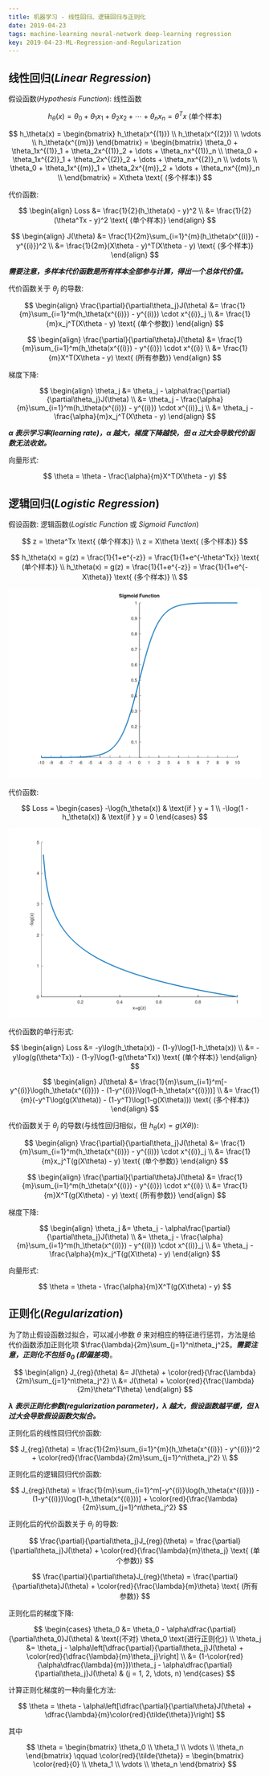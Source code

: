 ```yaml
---
title: 机器学习 - 线性回归、逻辑回归与正则化
date: 2019-04-23
tags: machine-learning neural-network deep-learning regression
key: 2019-04-23-ML-Regression-and-Regularization
---
```


## 线性回归(_Linear Regression_)

假设函数(_Hypothesis Function_): 线性函数

$$
h_\theta(x) = \theta_0 + \theta_1x_1 + \theta_2x_2 + \cdots + \theta_nx_n = \theta^Tx \text{ (单个样本)}
$$

$$
h_\theta(x)
= \begin{bmatrix}
        h_\theta(x^{(1)}) \\
        h_\theta(x^{(2)}) \\
        \vdots \\
        h_\theta(x^{(m)})
    \end{bmatrix}
= \begin{bmatrix}
        \theta_0 + \theta_1x^{(1)}_1 + \theta_2x^{(1)}_2 + \dots + \theta_nx^{(1)}_n \\
        \theta_0 + \theta_1x^{(2)}_1 + \theta_2x^{(2)}_2 + \dots + \theta_nx^{(2)}_n \\
        \vdots \\
        \theta_0 + \theta_1x^{(m)}_1 + \theta_2x^{(m)}_2 + \dots + \theta_nx^{(m)}_n \\
    \end{bmatrix}
= X\theta \text{ (多个样本)}
$$

代价函数:

$$
\begin{align}
    Loss &= \frac{1}{2}(h_\theta(x) - y)^2 \\
    &= \frac{1}{2}(\theta^Tx - y)^2 \text{ (单个样本)}
\end{align}
$$

$$
\begin{align}
    J(\theta) &= \frac{1}{2m}\sum_{i=1}^{m}(h_\theta(x^{(i)}) - y^{(i)})^2 \\
    &= \frac{1}{2m}(X\theta - y)^T(X\theta - y) \text{ (多个样本)}
\end{align}
$$

***需要注意，多样本代价函数是所有样本全部参与计算，得出一个总体代价值。***

代价函数关于 $\theta_j$ 的导数:

$$
\begin{align}
    \frac{\partial}{\partial\theta_j}J(\theta) &= \frac{1}{m}\sum_{i=1}^m(h_\theta(x^{(i)}) - y^{(i)}) \cdot x^{(i)}_j \\
    &= \frac{1}{m}x_j^T(X\theta - y) \text{ (单个参数)}
\end{align}
$$

$$
\begin{align}
    \frac{\partial}{\partial\theta}J(\theta) &= \frac{1}{m}\sum_{i=1}^m(h_\theta(x^{(i)}) - y^{(i)}) \cdot x^{(i)} \\
    &= \frac{1}{m}X^T(X\theta - y) \text{ (所有参数)}
\end{align}
$$

梯度下降:

$$
\begin{align}
    \theta_j &= \theta_j - \alpha\frac{\partial}{\partial\theta_j}J(\theta) \\
    &= \theta_j - \frac{\alpha}{m}\sum_{i=1}^m(h_\theta(x^{(i)}) - y^{(i)}) \cdot x^{(i)}_j \\
    &= \theta_j - \frac{\alpha}{m}x_j^T(X\theta - y)
\end{align}
$$

***$\alpha$ 表示学习率(learning rate)，$\alpha$ 越大，梯度下降越快，但 $\alpha$ 过大会导致代价函数无法收敛。***

向量形式:

$$
\theta = \theta - \frac{\alpha}{m}X^T(X\theta - y)
$$

## 逻辑回归(_Logistic Regression_)

假设函数: 逻辑函数(_Logistic Function_ 或 _Sigmoid Function_)

$$
z = \theta^Tx \text{ (单个样本)} \\
z = X\theta \text{ (多个样本)}
$$

$$
h_\theta(x) = g(z) = \frac{1}{1+e^{-z}} = \frac{1}{1+e^{-\theta^Tx}} \text{ (单个样本)} \\
h_\theta(x) = g(z) = \frac{1}{1+e^{-z}} = \frac{1}{1+e^{-X\theta}} \text{ (多个样本)} \\
$$

![sigmoid function](/assets/images/machine-learning/sigmoid.png)

代价函数:

$$
Loss =
\begin{cases}
    -\log(h_\theta(x)) & \text{if } y = 1 \\
    -\log(1 - h_\theta(x)) & \text{if } y = 0
\end{cases}
$$

![logistic function](/assets/images/machine-learning/logistic.png)

代价函数的单行形式:

$$
\begin{align}
    Loss &= -y\log(h_\theta(x)) - (1-y)\log(1-h_\theta(x)) \\
    &= -y\log(g(\theta^Tx)) - (1-y)\log(1-g(\theta^Tx)) \text{ (单个样本)}
\end{align}
$$

$$
\begin{align}
    J(\theta) &= \frac{1}{m}\sum_{i=1}^m[-y^{(i)}\log(h_\theta(x^{(i)})) - (1-y^{(i)})\log(1-h_\theta(x^{(i)}))] \\
    &= \frac{1}{m}(-y^T\log(g(X\theta)) - (1-y^T)\log(1-g(X\theta))) \text{ (多个样本)}
\end{align}
$$

代价函数关于 $\theta_j$ 的导数(与线性回归相似，但 $h_\theta(x) = g(X\theta)$):

$$
\begin{align}
    \frac{\partial}{\partial\theta_j}J(\theta) &= \frac{1}{m}\sum_{i=1}^m(h_\theta(x^{(i)}) - y^{(i)}) \cdot x^{(i)}_j \\
    &= \frac{1}{m}x_j^T(g(X\theta) - y) \text{ (单个参数)}
\end{align}
$$

$$
\begin{align}
    \frac{\partial}{\partial\theta}J(\theta) &= \frac{1}{m}\sum_{i=1}^m(h_\theta(x^{(i)}) - y^{(i)}) \cdot x^{(i)} \\
    &= \frac{1}{m}X^T(g(X\theta) - y) \text{ (所有参数)}
\end{align}
$$

梯度下降:

$$
\begin{align}
    \theta_j &= \theta_j - \alpha\frac{\partial}{\partial\theta_j}J(\theta) \\
    &= \theta_j - \frac{\alpha}{m}\sum_{i=1}^m(h_\theta(x^{(i)}) - y^{(i)}) \cdot x^{(i)}_j \\
    &= \theta_j - \frac{\alpha}{m}x_j^T(g(X\theta) - y)
\end{align}
$$

向量形式:

$$
\theta = \theta - \frac{\alpha}{m}X^T(g(X\theta) - y)
$$

## 正则化(_Regularization_)

为了防止假设函数过拟合，可以减小参数 $\theta$ 来对相应的特征进行惩罚，方法是给代价函数添加正则化项 $\frac{\lambda}{2m}\sum_{j=1}^n\theta_j^2$。***需要注意，正则化不包括 $\theta_0$ (即偏差项)***。

$$
\begin{align}
    J_{reg}(\theta) &= J(\theta) + \color{red}{\frac{\lambda}{2m}\sum_{j=1}^n\theta_j^2} \\
    &= J(\theta) + \color{red}{\frac{\lambda}{2m}\theta^T\theta}
\end{align}
$$

***$\lambda$ 表示正则化参数(regularization parameter)，$\lambda$ 越大，假设函数越平缓，但 $\lambda$ 过大会导致假设函数欠拟合。***

正则化后的线性回归代价函数:

$$
J_{reg}(\theta) = \frac{1}{2m}\sum_{i=1}^{m}(h_\theta(x^{(i)}) - y^{(i)})^2 + \color{red}{\frac{\lambda}{2m}\sum_{j=1}^n\theta_j^2} \\
$$

正则化后的逻辑回归代价函数:

$$
J_{reg}(\theta) = \frac{1}{m}\sum_{i=1}^m[-y^{(i)}\log(h_\theta(x^{(i)})) - (1-y^{(i)})\log(1-h_\theta(x^{(i)}))] + \color{red}{\frac{\lambda}{2m}\sum_{j=1}^n\theta_j^2}
$$

正则化后的代价函数关于 $\theta_j$ 的导数:

$$
\frac{\partial}{\partial\theta_j}J_{reg}(\theta) = \frac{\partial}{\partial\theta_j}J(\theta) + \color{red}{\frac{\lambda}{m}\theta_j} \text{ (单个参数)}
$$

$$
\frac{\partial}{\partial\theta}J_{reg}(\theta) = \frac{\partial}{\partial\theta}J(\theta) + \color{red}{\frac{\lambda}{m}\theta} \text{ (所有参数)}
$$

正则化后的梯度下降:

$$
\begin{cases}
    \theta_0 &= \theta_0 - \alpha\dfrac{\partial}{\partial\theta_0}J(\theta) & \text{(不对} \theta_0 \text{进行正则化)} \\
    \theta_j &= \theta_j - \alpha\left[\dfrac{\partial}{\partial\theta_j}J(\theta) + \color{red}{\dfrac{\lambda}{m}\theta_j}\right] \\
    &= (1-\color{red}{\alpha\dfrac{\lambda}{m}})\theta_j - \alpha\dfrac{\partial}{\partial\theta_j}J(\theta) & (j = 1, 2, \dots, n)
\end{cases}
$$

计算正则化梯度的一种向量化方法:

$$
\theta = \theta - \alpha\left[\dfrac{\partial}{\partial\theta}J(\theta) + \dfrac{\lambda}{m}\color{red}{\tilde{\theta}}\right]
$$

其中

$$
\theta =
\begin{bmatrix}
    \theta_0 \\
    \theta_1 \\
    \vdots \\
    \theta_n
\end{bmatrix}
\qquad
\color{red}{\tilde{\theta}} =
\begin{bmatrix}
    \color{red}{0} \\
    \theta_1 \\
    \vdots \\
    \theta_n
\end{bmatrix}
$$